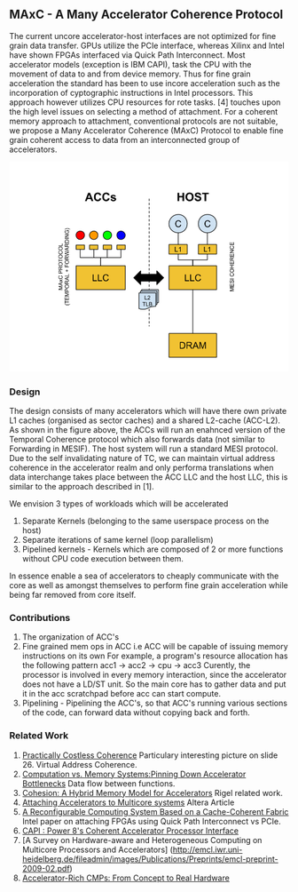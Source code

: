 ## MAxC - A Many Accelerator Coherence Protocol

The current uncore accelerator-host interfaces are not optimized for fine grain data transfer. GPUs utilize the PCIe interface, whereas Xilinx and Intel have shown FPGAs interfaced via Quick Path Interconnect. Most accelerator models (exception is IBM CAPI), task the CPU with the movement of data to and from device memory. Thus for fine grain acceleration the standard has been to use incore acceleration such as the incorporation of cyptographic instructions in Intel processors. This approach however utilizes CPU resources for rote tasks. [4] touches upon the high level issues on selecting a method of attachment. For a coherent memory approach to attachment, conventional protocols are not suitable, we propose a Many Accelerator Coherence (MAxC) Protocol to enable fine grain coherent access to data from an interconnected group of accelerators. 

![inline image](maxc.png)

### Design 
The design consists of many accelerators which will have there own private L1 caches (organised as sector caches) and a shared L2-cache (ACC-L2). 
As shown in the figure above, the ACCs will run an enahnced version of the Temporal Coherence protocol which also forwards data (not similar to Forwarding in MESIF). The host system will run a standard MESI protocol. Due to the self invalidating nature of TC, we can maintain virtual address coherence in the accelerator realm and only performa translations when data interchange takes place between the ACC LLC and the host LLC, this is similar to the approach described in [1]. 

We envision 3 types of workloads which will be accelerated 
1. Separate Kernels (belonging to the same userspace process on the host)
2. Separate iterations of same kernel (loop parallelism)
3. Pipelined kernels - Kernels which are composed of 2 or more functions without CPU code execution between them.

In essence enable a sea of accelerators to cheaply communicate with the core as well as amongst themselves to perform fine grain acceleration while being far removed from core itself.

### Contributions
1. The organization of ACC's 
2. Fine grained mem ops in ACC i.e ACC will be capable of issuing memory instructions on its own 
        For example, a program's resource allocation has the following pattern 
        acc1 -> acc2 -> cpu -> acc3
        Curently, the processor is involved in every memory interaction, since the accelerator does not have a LD/ST unit. 
        So the main core has to gather data and put it in the acc scratchpad before acc can start compute.
3. Pipelining - Pipelining the ACC's, so that ACC's running various sections of the code, can forward data without copying back and forth.


### Related Work 

1. [Practically Costless Coherence](http://lpgpu.org/wp/wp-content/uploads/2013/02/04_PEGPUM_PUBLIC.pdf)
    Particulary interesting picture on slide 26. Virtual Address Coherence. 
2. [Computation vs. Memory Systems:Pinning Down Accelerator Bottlenecks](http://arcade.cs.columbia.edu/accels-amasbt10.pdf)
    Data flow between functions.
3. [Cohesion: A Hybrid Memory Model for Accelerators](http://dl.acm.org/citation.cfm?id=1816019)
    Rigel related work.
4. [Attaching Accelerators to Multicore systems](http://www.altera.com/technology/system-design/articles/2014/article-accelerators.html)
    Altera Article
5. [A Reconfigurable Computing System Based on a Cache-Coherent Fabric](http://www.capsl.udel.edu/~egarcia/Papers/Reconfig11.pdf)
    Intel paper on attaching FPGAs using Quick Path Interconnect vs PCIe.
6. [CAPI : Power 8's Coherent Accelerator Processor Interface](http://www.hotchips.org/wp-content/uploads/hc_archives/hc25/HC25.20-Processors1-epub/HC25.26.210-POWER-Studecheli-IBM.pdf)
7. [A Survey on Hardware-aware and Heterogeneous Computing on Multicore Processors and Accelerators]  (http://emcl.iwr.uni-heidelberg.de/fileadmin/images/Publications/Preprints/emcl-preprint-2009-02.pdf)
8. [Accelerator-Rich CMPs: From Concept to Real Hardware](http://ieeexplore.ieee.org/xpl/login.jsp?tp=&arnumber=6657039&url=http%3A%2F%2Fieeexplore.ieee.org%2Fiel7%2F6644329%2F6657009%2F06657039.pdf%3Farnumber%3D6657039)


